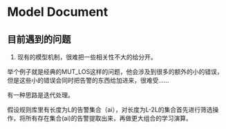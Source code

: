 # Model Document

## 目前遇到的问题

1. 现有的模型机制，很难把一些相关性不大的给分开。

举个例子就是经典的MUT_LOS这样的问题，他会涉及到很多的额外的小的错误，但是这些小的错误会同时把告警的东西给加进来，很难受……

有一种思路是迭代处理。

假设规则库里有长度为L的告警集合（ai），对长度为L-2L的集合首先进行筛选操作，将所有存在集合(ai)的告警提取出来，再做更大组合的学习演算。

